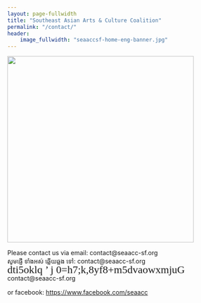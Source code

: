 ```yaml
---
layout: page-fullwidth
title: "Southeast Asian Arts & Culture Coalition"
permalink: "/contact/"
header:
    image_fullwidth: "seaaccsf-home-eng-banner.jpg"
---
```


<img width="424" src="{{ site.urlimg }}seaacc-logo.png">
<p style="line-height: 1.2rem">
Please contact us via email: contact@seaacc-sf.org<br />
<!-- Cambodia -->
សូមផ្ញើ ទាំងអស់ ឆ្លើយឆ្លង ទៅ: contact@seaacc-sf.org<br />
<!-- Laos -->
<span><font face="Alice_5" size="5">dti5oklq ’ j 0=h7;k,8yf8+m5dvaowxmjuG </font> contact@seaacc-sf.org<br /></span>
</p>
<p>or facebook: <a href="https://www.facebook.com/seaacc">https://www.facebook.com/seaacc</a></p>
